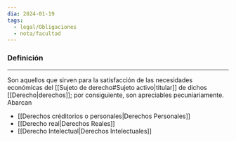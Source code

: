 ```yaml
---
dia: 2024-01-19
tags:
  - legal/Obligaciones
  - nota/facultad
---
```

### Definición
---
Son aquellos que sirven para la satisfacción de las necesidades económicas del [[Sujeto de derecho#Sujeto activo|titular]] de dichos [[Derecho|derechos]]; por consiguiente, son apreciables pecuniariamente. Abarcan
* [[Derechos créditorios o personales|Derechos Personales]]
* [[Derecho real|Derechos Reales]]
* [[Derecho Intelectual|Derechos Intelectuales]]

